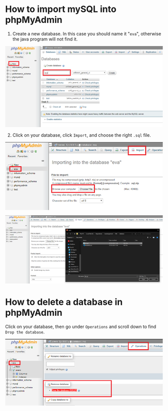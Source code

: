 # How to import mySQL into phpMyAdmin
1. Create a new database. In this case you should name it "`eva`", otherwise the java program will not find it. 

![](./img/5.png)

2. Click on your database, click `Import`, and choose the right `.sql` file.

![](./img/6.png)

![](./img/7.png)

# How to delete a database in phpMyAdmin 

Click on your database, then go under `Operations` and scroll down to find `Drop the database`.

![](./img/8.png)